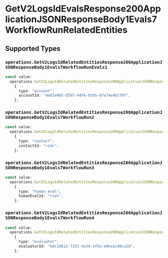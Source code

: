 # GetV2LogsIdEvalsResponse200ApplicationJSONResponseBody1Evals7WorkflowRunRelatedEntities


## Supported Types

### `operations.GetV2LogsIdRelatedEntitiesResponse200ApplicationJSONResponseBody1Evals7WorkflowRunEvals1`

```typescript
const value:
  operations.GetV2LogsIdRelatedEntitiesResponse200ApplicationJSONResponseBody1Evals7WorkflowRunEvals1 =
    {
      type: "account",
      accountId: "4e82e065-d597-44f6-b595-87a74e4b1797",
    };
```

### `operations.GetV2LogsIdRelatedEntitiesResponse200ApplicationJSONResponseBody1Evals7WorkflowRun2`

```typescript
const value:
  operations.GetV2LogsIdRelatedEntitiesResponse200ApplicationJSONResponseBody1Evals7WorkflowRun2 =
    {
      type: "contact",
      contactId: "<id>",
    };
```

### `operations.GetV2LogsIdRelatedEntitiesResponse200ApplicationJSONResponseBody1Evals7WorkflowRun3`

```typescript
const value:
  operations.GetV2LogsIdRelatedEntitiesResponse200ApplicationJSONResponseBody1Evals7WorkflowRun3 =
    {
      type: "human_eval",
      humanEvalId: "<id>",
    };
```

### `operations.GetV2LogsIdRelatedEntitiesResponse200ApplicationJSONResponseBody1Evals7WorkflowRun4`

```typescript
const value:
  operations.GetV2LogsIdRelatedEntitiesResponse200ApplicationJSONResponseBody1Evals7WorkflowRun4 =
    {
      type: "evaluator",
      evaluatorId: "bdc2d612-f253-4a34-af5e-e0ea1c40ca10",
    };
```


